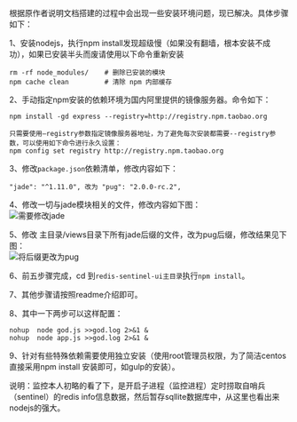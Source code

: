  根据原作者说明文档搭建的过程中会出现一些安装环境问题，现已解决。具体步骤如下：

1、安装nodejs，执行npm install发现超级慢（如果没有翻墙，根本安装不成功），如果已安装半头而废请使用以下命令重新安装
	
	rm -rf node_modules/    # 删除已安装的模块
	npm cache clean         # 清除 npm 内部缓存

2、手动指定npm安装的依赖环境为国内阿里提供的镜像服务器。命令如下：  

	npm install -gd express --registry=http://registry.npm.taobao.org
	
	只需要使用–registry参数指定镜像服务器地址，为了避免每次安装都需要--registry参数，可以使用如下命令进行永久设置：
	npm config set registry http://registry.npm.taobao.org

3、修改`package.json`依赖清单，修改内容如下：  

	"jade": "^1.11.0", 改为 "pug": "2.0.0-rc.2",

4、修改一切与jade模块相关的文件，修改内容如下图：  
![需要修改jade](https://raw.github.com/xym-loveit/redis-sentinel-ui/master/screenshot/jade.png)  

5、修改 主目录/views目录下所有jade后缀的文件，改为pug后缀，修改结果见下图：  
![将后缀更改为pug](https://raw.github.com/xym-loveit/redis-sentinel-ui/master/screenshot/pug.png)   

6、前五步骤完成，cd 到`redis-sentinel-ui主目录`执行`npm install`。  

7、其他步骤请按照readme介绍即可。  

8、其中一下两步可以这样配置：  

	nohup  node god.js >>god.log 2>&1 &
	nohup  node app.js >>god.log 2>&1 &

9、针对有些特殊依赖需要使用独立安装（使用root管理员权限，为了简洁centos 直接采用npm install 安装即可，如gulp的安装）。
	
说明：监控本人初略的看了下，是开启子进程（监控进程）定时捞取自哨兵（sentinel）的redis info信息数据，然后暂存sqllite数据库中，从这里也看出来nodejs的强大。